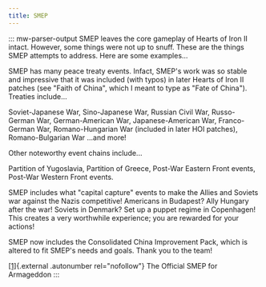 ```yaml
---
title: SMEP
---
```

::: mw-parser-output
SMEP leaves the core gameplay of Hearts of Iron II intact. However, some
things were not up to snuff. These are the things SMEP attempts to
address. Here are some examples\...

SMEP has many peace treaty events. Infact, SMEP\'s work was so stable
and impressive that it was included (with typos) in later Hearts of Iron
II patches (see \"Faith of China\", which I meant to type as \"Fate of
China\"). Treaties include\...

Soviet-Japanese War, Sino-Japanese War, Russian Civil War, Russo-German
War, German-American War, Japanese-American War, Franco-German War,
Romano-Hungarian War (included in later HOI patches), Romano-Bulgarian
War \...and more!

Other noteworthy event chains include\...

Partition of Yugoslavia, Partition of Greece, Post-War Eastern Front
events, Post-War Western Front events.

SMEP includes what \"capital capture\" events to make the Allies and
Soviets war against the Nazis competitive! Americans in Budapest? Ally
Hungary after the war! Soviets in Denmark? Set up a puppet regime in
Copenhagen! This creates a very worthwhile experience; you are rewarded
for your actions!

SMEP now includes the Consolidated China Improvement Pack, which is
altered to fit SMEP\'s needs and goals. Thank you to the team!

[\[1\]](http://forum.paradoxplaza.com/forum/showthread.php?t=415865){.external
.autonumber rel="nofollow"} The Official SMEP for Armageddon
:::
